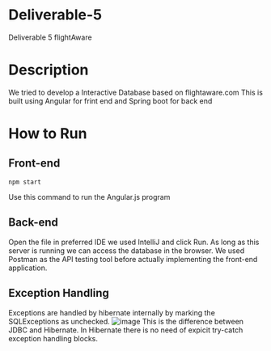 # Deliverable-5
Deliverable 5 flightAware
# Description
We tried to develop a Interactive Database based on flightaware.com 
This is built using Angular for frint end and Spring boot for back end
# How to Run
## Front-end
```
npm start
```
Use this command to run the Angular.js program
## Back-end
Open the file in preferred IDE we used IntelliJ and click Run.
As long as this server is running we can access the database in the browser.
We used Postman as the API testing tool before actually implementing the front-end application.

## Exception Handling
Exceptions are handled by hibernate internally by marking the SQLExceptions as unchecked.
![image](https://github.com/kuttivicky/Deliverable-5/assets/146025355/16853d57-17ad-4564-b9ba-720fb973f1b7)
This is the difference between JDBC and Hibernate. In Hibernate there is no need of expicit try-catch exception handling blocks.
